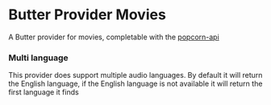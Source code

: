 # Butter Provider Movies

A Butter provider for movies, completable with the [popcorn-api](https://github.com/popcorn-official/popcorn-api)

### Multi language

This provider does support multiple audio languages. By default it will return the English language, if the English language is not available it will return the first language it finds
